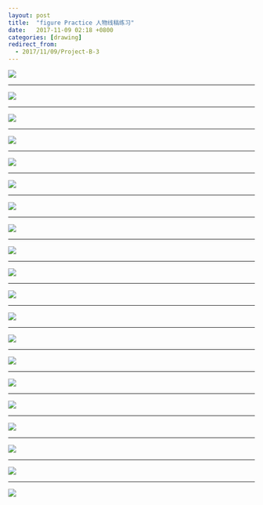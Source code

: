 ```yaml
---
layout: post
title:  "figure Practice 人物线稿练习"
date:   2017-11-09 02:18 +0800
categories: [drawing]
redirect_from:
  - 2017/11/09/Project-B-3
---
```


![](https://wx1.sinaimg.cn/mw690/698f3196gy1flb7bumv0pj22e036onpd.jpg)



---



![](https://wx3.sinaimg.cn/mw690/698f3196gy1flb7bvv2fvj22e036ohdt.jpg)



---



![](https://wx2.sinaimg.cn/mw690/698f3196gy1flb5yxmk7sj20qo0zkdk8.jpg)



---



![](https://wx3.sinaimg.cn/mw690/698f3196gy1flb5z81jz3j20qo0zkn1h.jpg)



---



![](https://wx4.sinaimg.cn/mw690/698f3196gy1flb5zivgyfj20qo0zkq75.jpg)



---



![](https://wx2.sinaimg.cn/mw690/698f3196gy1flb5zrytw5j20qo0zkae3.jpg)



---



![](https://wx3.sinaimg.cn/mw690/698f3196gy1flb5yf4oicj20qo0zktcw.jpg)



------



![](https://wx2.sinaimg.cn/mw690/698f3196gy1fl9itu8kcaj20qo0qoq60.jpg)





------





![](https://wx3.sinaimg.cn/mw690/698f3196gy1fl9iu5fjutj20qo0zkdki.jpg)





------





![](https://wx2.sinaimg.cn/mw690/698f3196gy1fl9wuklkmwj22e036oe81.jpg)





------





![](https://wx1.sinaimg.cn/mw690/698f3196gy1fl8qku6tr6j20t016aq3s.jpg)





------





![](http://wx4.sinaimg.cn/mw690/698f3196gy1fli8yclmeaj22e02e01kz.jpg)





------





![](http://wx3.sinaimg.cn/mw690/698f3196gy1fli8yee0gkj22e02e0x6q.jpg)





------





![](http://wx1.sinaimg.cn/mw690/698f3196gy1fli8yhg3nzj22e02e01kz.jpg)





------





![](http://wx1.sinaimg.cn/mw690/698f3196gy1g0qmd1t77yj20u0140u0x.jpg)





------





![](http://wx3.sinaimg.cn/mw690/698f3196gy1g0qmd0rzpbj20u0140qv5.jpg)





------





![](http://wx3.sinaimg.cn/mw690/698f3196gy1g0qmcztegnj21400u0e81.jpg)





------





![](http://wx1.sinaimg.cn/mw690/698f3196gy1g0qmd1kznrj21400u0npd.jpg)





------





![](http://wx2.sinaimg.cn/mw690/698f3196gy1g0qmcxaxptj21400u0hdt.jpg)





------





![](http://wx4.sinaimg.cn/mw690/698f3196gy1g0qmd17qvrj21400u0hdt.jpg)



